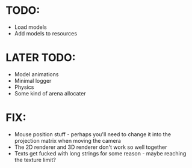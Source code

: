 # TODO:
- Load models 
- Add models to resources

# LATER TODO:
- Model animations
- Minimal logger
- Physics
- Some kind of arena allocater

# FIX: 
- Mouse position stuff - perhaps you'll need to change it into the projection matrix when moving the camera
- The 2D renderer and 3D renderer don't work so well together
- Texts get fucked with long strings for some reason - maybe reaching the texture limit?
